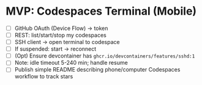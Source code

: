 # MVP: Codespaces Terminal (Mobile)
- [ ] GitHub OAuth (Device Flow) -> token
- [ ] REST: list/start/stop my codespaces
- [ ] SSH client -> open terminal to codespace
- [ ] If suspended: start -> reconnect
- [ ] (Opt) Ensure devcontainer has `ghcr.io/devcontainers/features/sshd:1`
- [ ] Note: idle timeout 5-240 min; handle resume
- [ ] Publish simple README describing phone/computer Codespaces workflow to track stars

